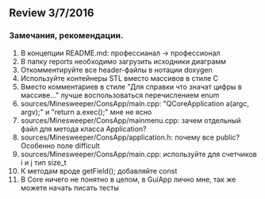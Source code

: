 ## Review 3/7/2016

### Замечания, рекомендации.
  1. В концепции README.md: профессианал -> профессионал
  2. В папку reports необходимо загрузить исходники диаграмм
  3. Откомментируйте все header-файлы в нотации doxygen
  4. Используйте контейнеры STL вместо массивов в стиле C
  5. Вместо комментариев в стиле "Для справки что значат цифры в массиве..." лучше воспользоваться перечислением enum
  6. sources/Minesweeper/ConsApp/main.cpp: "QCoreApplication a(argc, argv);" и "return a.exec();" мне не ясно
  7. sources/Minesweeper/ConsApp/mainmenu.cpp: зачем отдельный файл для метода класса Application?
  8. sources/Minesweeper/ConsApp/application.h: почему все public? Особенно поле difficult
  9. sources/Minesweeper/ConsApp/main.cpp: используйте для счетчиков i и j тип size_t
  10. К методам вроде getField(); добавляйте const
  11. В Core ничего не понятно в целом, в GuiApp лично мне, так же можете начать писать тесты
